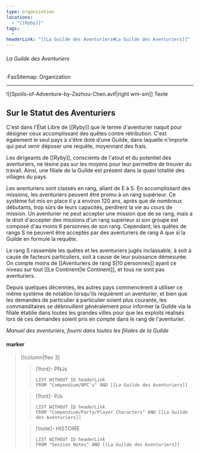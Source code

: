 ```yaml
---
type: organization
locations:
  - "[[Ryby]]"
tags:
  - 
headerLink: "[[La Guilde des Aventuriers#La Guilde des Aventuriers]]"
---
```


###### La Guilde des Aventuriers
<span class="sub2">:FasSitemap: Organization</span>
___


![[Spoils-of-Adventure-by-Zezhou-Chen.avif|right wm-sm]]
Texte

## __Sur le Statut des Aventuriers__

C'est dans l'État Libre de [[Ryby]] que le terme d'aventurier naquit pour désigner ceux accomplissant des quêtes contre rétribution. C'est également le seul pays à s'être doté d'une Guilde, dans laquelle n'importe qui peut venir déposer une requête, moyennant des frais.

Les dirigeants de [[Ryby]], conscients de l'atout et du potentiel des aventuriers, ne lésine pas sur les moyens pour leur permettre de trouver du travail. Ainsi, une filiale de la Guilde est présent dans la quasi totalité des villages du pays.

Les aventuriers sont classés en rang, allant de E à S. En accomplissant des missions, les aventuriers peuvent être promu à un rang supérieur. Ce système fut mis en place il y a environ 120 ans, après que de nombreux débutants, trop sûrs de leurs capacités, perdirent la vie au cours de mission. Un aventurier ne peut accepter une mission que de se rang, mais a le droit d'accepter des missions d'un rang supérieur si son groupe est composé d'au moins 6 personnes de son rang. Cependant, les quêtes de rangs S ne peuvent être acceptés par des aventuriers de rang A que si la Guilde en formule la requête.

Le rang S rassemble les quêtes et les aventuriers jugés inclassable, à soit à cause de facteurs particuliers, soit à cause de leur puissance démesurée. On compte moins de [[Aventuriers de rang S|10 personnes]] ayant ce niveau sur tout [[Le Continent|le Continent]], et tous ne sont pas aventuriers.

Depuis quelques décennies, les autres pays commencèrent à utiliser ce même système de notation lorsqu'ils requièrent un aventurier, et bien que les demandes de particulier à particulier soient plus courante, les commanditaires se débrouillent généralement pour informer la Guilde via la filiale établie dans toutes les grandes villes pour que les exploits réalisés lors de ces demandes soient pris en compte dans le rang de l'aventurier.

*Manuel des aventuriers, fourni dans toutes les filiales de la Guilde*

#### marker
> [!column|flex 3]
>>[!hint]- PNJs
>>```dataview
>>LIST WITHOUT ID headerLink
>>FROM "Compendium/NPC's" AND [[La Guilde des Aventuriers]]
>
>>[!hint]- PJs
>>```dataview
>>LIST WITHOUT ID headerLink
>>FROM "Compendium/Party/Player Characters" AND [[La Guilde des Aventuriers]]
>
>>[!note]- HISTOIRE
>>```dataview
>>LIST WITHOUT ID headerLink
>>FROM "Session Notes" AND [[La Guilde des Aventuriers]]